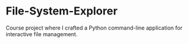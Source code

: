 # File-System-Explorer
Course project where I crafted a Python command-line application for interactive file management.
